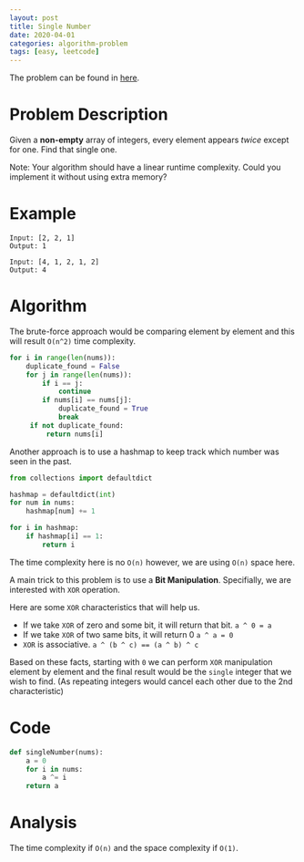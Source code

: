 ```yaml
---
layout: post
title: Single Number
date: 2020-04-01
categories: algorithm-problem
tags: [easy, leetcode]
---
```

The problem can be found in <a href="https://leetcode.com/problems/single-number/" target="_blank">here</a>.

# Problem Description
Given a **non-empty** array of integers, every element appears _twice_ except for one. Find that single one.

Note:
Your algorithm should have a linear runtime complexity.
Could you implement it without using extra memory?

# Example
```
Input: [2, 2, 1]
Output: 1
```

```
Input: [4, 1, 2, 1, 2]
Output: 4
```

# Algorithm
The brute-force approach would be comparing element by element and this will result `O(n^2)` time complexity.
```python
for i in range(len(nums)):
    duplicate_found = False
    for j in range(len(nums)):
        if i == j:
            continue
        if nums[i] == nums[j]:
            duplicate_found = True
            break
     if not duplicate_found:
         return nums[i]
```

Another approach is to use a hashmap to keep track which number was seen in the past.
```python
from collections import defaultdict

hashmap = defaultdict(int)
for num in nums:
    hashmap[num] += 1

for i in hashmap:
    if hashmap[i] == 1:
        return i
```
The time complexity here is no `O(n)` however, we are using `O(n)` space here.

A main trick to this problem is to use a **Bit Manipulation**. Specifially, we are interested with `XOR` operation.

Here are some `XOR` characteristics that will help us.
- If we take `XOR` of zero and some bit, it will return that bit.
    `a ^ 0 = a`
- If we take `XOR` of two same bits, it will return 0
    `a ^ a = 0`
- `XOR` is associative.
    `a ^ (b ^ c) == (a ^ b) ^ c`

Based on these facts, starting with `0` we can perform `XOR` manipulation element by element and the final result would be the `single` integer that we wish to find. (As repeating integers would cancel each other due to the 2nd characteristic)

# Code
```python
def singleNumber(nums):
    a = 0
    for i in nums:
        a ^= i
    return a
```

# Analysis
The time complexity if `O(n)` and the space complexity if `O(1)`.
